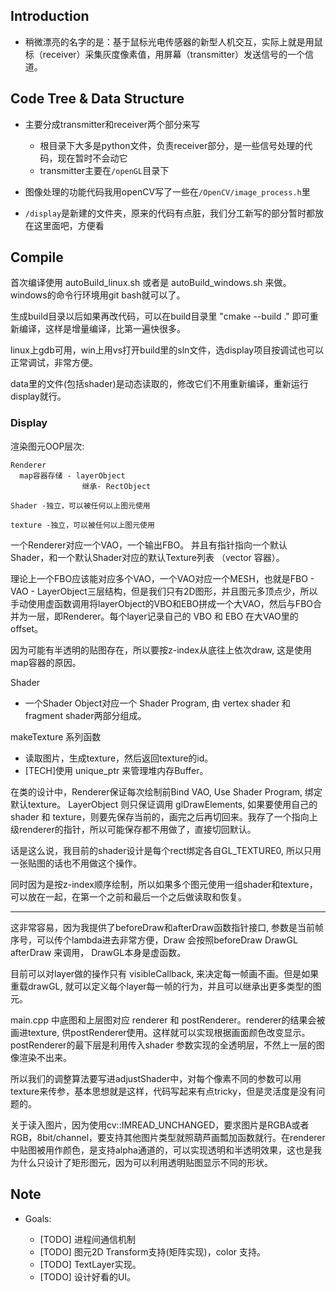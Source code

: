 ## Introduction

- 稍微漂亮的名字的是：基于鼠标光电传感器的新型人机交互，实际上就是用鼠标（receiver）采集灰度像素值，用屏幕（transmitter）发送信号的一个信道。

## Code Tree & Data Structure

- 主要分成transmitter和receiver两个部分来写
  - 根目录下大多是python文件，负责receiver部分，是一些信号处理的代码，现在暂时不会动它
  - transmitter主要在`/openGL`目录下
- 图像处理的功能代码我用openCV写了一些在`/OpenCV/image_process.h`里

- `/display`是新建的文件夹，原来的代码有点脏，我们分工新写的部分暂时都放在这里面吧，方便看

## Compile
首次编译使用 autoBuild_linux.sh 或者是 autoBuild_windows.sh 来做。windows的命令行环境用git bash就可以了。

生成build目录以后如果再改代码，可以在build目录里 "cmake --build ." 即可重新编译，这样是增量编译，比第一遍快很多。

linux上gdb可用，win上用vs打开build里的sln文件，选display项目按调试也可以正常调试，非常方便。

data里的文件(包括shader)是动态读取的，修改它们不用重新编译，重新运行display就行。

### Display

渲染图元OOP层次:
```
Renderer              
  map容器存储 - layerObject         
                继承- RectObject

Shader -独立，可以被任何以上图元使用

texture -独立，可以被任何以上图元使用

```
  
一个Renderer对应一个VAO，一个输出FBO。
并且有指针指向一个默认Shader，和一个默认Shader对应的默认Texture列表 （vector<GLuint> 容器）。

理论上一个FBO应该能对应多个VAO，一个VAO对应一个MESH，也就是FBO - VAO - LayerObject三层结构，但是我们只有2D图形，并且图元多顶点少，所以手动使用虚函数调用将layerObject的VBO和EBO拼成一个大VAO，然后与FBO合并为一层，即Renderer。每个layer记录自己的 VBO 和 EBO 在大VAO里的 offset。

因为可能有半透明的贴图存在，所以要按z-index从底往上依次draw, 这是使用map容器的原因。

Shader
  - 一个Shader Object对应一个 Shader Program, 由 vertex shader 和 fragment shader两部分组成。

makeTexture 系列函数
  - 读取图片，生成texture，然后返回texture的id。
  - [TECH]使用 unique_ptr 来管理堆内存Buffer。

在类的设计中，Renderer保证每次绘制前Bind VAO, Use Shader Program, 绑定默认texture。 LayerObject 则只保证调用 glDrawElements, 如果要使用自己的 shader 和 texture，则要先保存当前的，画完之后再切回来。我存了一个指向上级renderer的指针，所以可能保存都不用做了，直接切回默认。
  
话是这么说，我目前的shader设计是每个rect绑定各自GL_TEXTURE0, 所以只用一张贴图的话也不用做这个操作。

同时因为是按z-index顺序绘制，所以如果多个图元使用一组shader和texture，可以放在一起，在第一个之前和最后一个之后做读取和恢复。
****
这非常容易，因为我提供了beforeDraw和afterDraw函数指针接口, 参数是当前帧序号，可以传个lambda进去非常方便，Draw 会按照beforeDraw DrawGL afterDraw 来调用， DrawGL本身是虚函数。

目前可以对layer做的操作只有 visibleCallback, 来决定每一帧画不画。但是如果重载drawGL, 就可以定义每个layer每一帧的行为，并且可以继承出更多类型的图元。

main.cpp 中底图和上层图对应 renderer 和 postRenderer。renderer的结果会被画进texture, 供postRenderer使用。这样就可以实现根据画面颜色改变显示。postRenderer的最下层是利用传入shader 参数实现的全透明层，不然上一层的图像渲染不出来。

所以我们的调整算法要写进adjustShader中，对每个像素不同的参数可以用texture来传参，基本思想就是这样，代码写起来有点tricky，但是灵活度是没有问题的。

关于读入图片，因为使用cv::IMREAD_UNCHANGED，要求图片是RGBA或者RGB，8bit/channel，要支持其他图片类型就照葫芦画瓢加函数就行。在renderer中贴图被用作颜色，是支持alpha通道的，可以实现透明和半透明效果，这也是我为什么只设计了矩形图元，因为可以利用透明贴图显示不同的形状。


## Note

- Goals: 

  - [TODO] 进程间通信机制
  - [TODO] 图元2D Transform支持(矩阵实现)，color 支持。
  - [TODO] TextLayer实现。
  - [TODO] 设计好看的UI。